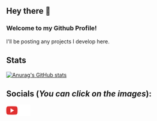 ## Hey there 👋

### Welcome to my Github Profile!
I'll be posting any projects I develop here.

## Stats
[![Anurag's GitHub stats](https://github-readme-stats.vercel.app/api?username=ismael-saavedra&theme=radical)](https://github.com/anuraghazra/github-readme-stats)

## Socials (*You can click on the images*):
<a href="https://www.youtube.com/@Ismael27695" target="_blank"><img src="https://github.com/ismael-saavedra/ismael-saavedra/blob/main/Logo_Youtube.png" width="30"></a>
<a href="mailto:ismael@sid-ahmed.de" target="_blank"><img src="https://github.com/ismael-saavedra/ismael-saavedra/blob/main/mail-512.png" width="30"></a>

